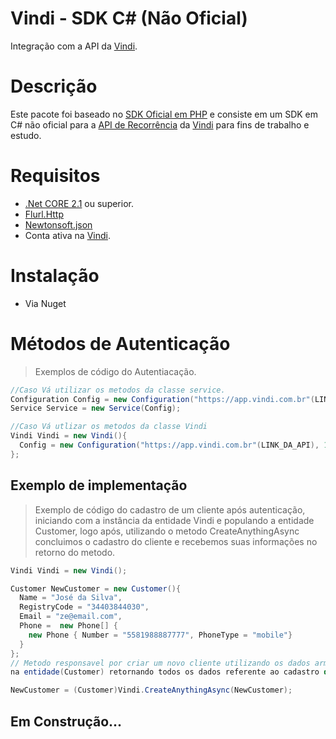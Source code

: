 # Vindi - SDK C# (Não Oficial)
Integração com a API da [Vindi](https://www.vindi.com.br "Vindi").

# Descrição
Este pacote foi baseado no [SDK Oficial em PHP](https://github.com/vindi/vindi-php "SDK oficial") e consiste em um SDK em C# não oficial para a [API de Recorrência](https://vindi.github.io/api-docs/dist/ "API Vindi") da [Vindi](https://www.vindi.com.br "Vindi") para fins de trabalho e estudo.

# Requisitos
- [.Net CORE 2.1](https://dotnet.microsoft.com/download/dotnet-core/2.1 ".Net Core 2.1") ou superior.
- [Flurl.Http](https://flurl.dev/ "Flurl")
- [Newtonsoft.json](https://www.newtonsoft.com/json "Newtonsoft.Json")
- Conta ativa na [Vindi](https://www.vindi.com.br "Vindi").

# Instalação
- Via Nuget

# Métodos de Autenticação

> Exemplos de código do Autentiacação.

```C#
//Caso Vá utilizar os metodos da classe service.
Configuration Config = new Configuration("https://app.vindi.com.br"(LINK_DA_API), 1(VERSAO_DA_API), "SUA_CHAVE_DA_API_VINDI");
Service Service = new Service(Config);

//Caso Vá utlizar os metodos da classe Vindi
Vindi Vindi = new Vindi(){
  Config = new Configuration("https://app.vindi.com.br"(LINK_DA_API), 1(VERSAO_DA_API), "SUA_CHAVE_DA_API_VINDI")
};

```

## Exemplo de implementação

> Exemplo de código do cadastro de um cliente após autenticação, 
iniciando com a instância da entidade Vindi e populando a entidade Customer, logo após, 
utilizando o metodo CreateAnythingAsync concluimos o cadastro do cliente
e recebemos suas informações no retorno do metodo.

```C#
Vindi Vindi = new Vindi();

Customer NewCustomer = new Customer(){
  Name = "José da Silva",
  RegistryCode = "34403844030",
  Email = "ze@email.com",
  Phone =  new Phone[] { 
    new Phone { Number = "5581988887777", PhoneType = "mobile"}
  }
};
// Metodo responsavel por criar um novo cliente utilizando os dados armazenados 
na entidade(Customer) retornando todos os dados referente ao cadastro do cliente.

NewCustomer = (Customer)Vindi.CreateAnythingAsync(NewCustomer);

```
## Em Construção...
